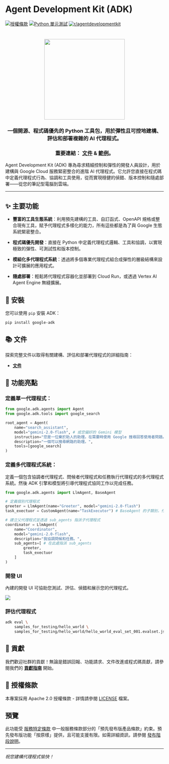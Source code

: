 # Agent Development Kit (ADK)

[![授權條款](https://img.shields.io/badge/License-Apache_2.0-blue.svg)](LICENSE)
[![Python 單元測試](https://github.com/google/adk-python/actions/workflows/python-unit-tests.yml/badge.svg)](https://github.com/google/adk-python/actions/workflows/python-unit-tests.yml)
[![r/agentdevelopmentkit](https://img.shields.io/badge/Reddit-r%2Fagentdevelopmentkit-FF4500?style=flat&logo=reddit&logoColor=white)](https://www.reddit.com/r/agentdevelopmentkit/)

<html>
    <h1 align="center">
      <img src="assets/agent-development-kit.png" width="256"/>
    </h1>
    <h3 align="center">
      一個開源、程式碼優先的 Python 工具包，用於彈性且可控地建構、評估和部署複雜的 AI 代理程式。
    </h3>
    <h3 align="center">
      重要連結：
      <a href="https://google.github.io/adk-docs/">文件</a> &
      <a href="https://github.com/google/adk-samples">範例</a>。
    </h3>
</html>

Agent Development Kit (ADK) 專為尋求精細控制和彈性的開發人員設計，用於建構與 Google Cloud 服務緊密整合的進階 AI 代理程式。它允許您直接在程式碼中定義代理程式行為、協調和工具使用，從而實現穩健的偵錯、版本控制和隨處部署——從您的筆記型電腦到雲端。


---

## ✨ 主要功能

- **豐富的工具生態系統**：利用預先建構的工具、自訂函式、OpenAPI 規格或整合現有工具，賦予代理程式多樣化的能力，所有這些都是為了與 Google 生態系統緊密整合。

- **程式碼優先開發**：直接在 Python 中定義代理程式邏輯、工具和協調，以實現極致的彈性、可測試性和版本控制。

- **模組化多代理程式系統**：透過將多個專業代理程式組合成彈性的層級結構來設計可擴展的應用程式。

- **隨處部署**：輕鬆將代理程式容器化並部署到 Cloud Run，或透過 Vertex AI Agent Engine 無縫擴展。


## 🚀 安裝

您可以使用 `pip` 安裝 ADK：

```bash
pip install google-adk
```
## 📚 文件

探索完整文件以取得有關建構、評估和部署代理程式的詳細指南：

* **[文件](https://google.github.io/adk-docs)**

## 🏁 功能亮點

### 定義單一代理程式：
```python
from google.adk.agents import Agent
from google.adk.tools import google_search

root_agent = Agent(
    name="search_assistant",
    model="gemini-2.0-flash", # 或您偏好的 Gemini 模型
    instruction="您是一位樂於助人的助理。在需要時使用 Google 搜尋回答使用者問題。",
    description="一個可以搜尋網路的助理。",
    tools=[google_search]
)
```

### 定義多代理程式系統：
定義一個包含協調者代理程式、問候者代理程式和任務執行代理程式的多代理程式系統。然後 ADK 引擎和模型將引導代理程式協同工作以完成任務。
```python
from google.adk.agents import LlmAgent, BaseAgent

# 定義個別代理程式
greeter = LlmAgent(name="Greeter", model="gemini-2.0-flash")
task_exectuor = CustomAgent(name="TaskExecutor") # BaseAgent 的子類別，作為非 LLM 代理程式。

# 建立父代理程式並透過 sub_agents 指派子代理程式
coordinator = LlmAgent(
    name="Coordinator",
    model="gemini-2.0-flash",
    description="我協調問候和任務。",
    sub_agents=[ # 在此處指派 sub_agents
        greeter,
        task_exectuor
    ]
)

```

### 開發 UI

內建的開發 UI 可協助您測試、評估、偵錯和展示您的代理程式。

<img src="assets/adk-web-dev-ui-function-call.png"/>

###  評估代理程式

```bash
adk eval \
    samples_for_testing/hello_world \
    samples_for_testing/hello_world/hello_world_eval_set_001.evalset.json
```


## 🤝 貢獻

我們歡迎社群的貢獻！無論是錯誤回報、功能請求、文件改進或程式碼貢獻，請參閱我們的 [**貢獻指南**](./CONTRIBUTING.md) 開始。

## 📄 授權條款

本專案採用 Apache 2.0 授權條款 - 詳情請參閱 [LICENSE](LICENSE) 檔案。

## 預覽

此功能受 [服務特定條款](https://cloud.google.com/terms/service-terms#1) 中一般服務條款部分的「預先發布版產品條款」約束。預先發布版功能「按原樣」提供，且可能支援有限。如需詳細資訊，請參閱 [發布階段說明](https://cloud.google.com/products?hl=en#product-launch-stages)。

---

*祝您建構代理程式愉快！*